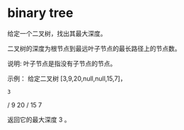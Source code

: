 # binary tree

给定一个二叉树，找出其最大深度。

二叉树的深度为根节点到最远叶子节点的最长路径上的节点数。

说明: 叶子节点是指没有子节点的节点。

示例： 给定二叉树 \[3,9,20,null,null,15,7\]，

```text
3
```

/  9 20 /  15 7

返回它的最大深度 3 。

